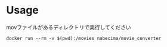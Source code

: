 # Usage
movファイルがあるディレクトリで実行してください
```
docker run --rm -v $(pwd):/movies nabecima/movie_converter
```